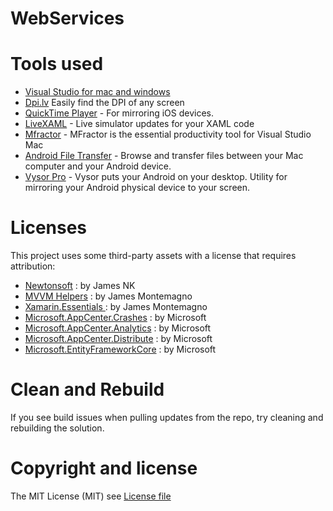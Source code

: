 # WebServices
 
# Tools used
* [Visual Studio for mac and windows](https://visualstudio.microsoft.com)
* [Dpi.lv](http://dpi.lv/) Easily find the DPI of any screen
* [QuickTime Player](https://support.apple.com/es-es/HT201066) - For mirroring iOS devices.
* [LiveXAML](http://www.livexaml.com) - Live simulator updates for your XAML code 
* [Mfractor](https://www.mfractor.com) - MFractor is the essential productivity tool for Visual Studio Mac
* [Android File Transfer](https://www.android.com/filetransfer/) - Browse and transfer files between your Mac computer and your Android device.
* [Vysor Pro](https://www.vysor.io/) - Vysor puts your Android on your desktop. Utility for mirroring your Android physical device to your screen.

# Licenses

This project uses some third-party assets with a license that requires attribution:

- [Newtonsoft](https://www.newtonsoft.com/json) : by James NK
- [MVVM Helpers](https://www.nuget.org/packages/Refractored.MvvmHelpers/) : by James Montemagno
- [Xamarin.Essentials ](https://www.nuget.org/packages/Xamarin.Essentials) : by James Montemagno
- [Microsoft.AppCenter.Crashes](https://www.nuget.org/packages/Microsoft.AppCenter.Crashes/) : by Microsoft
- [Microsoft.AppCenter.Analytics](https://www.nuget.org/packages/Microsoft.AppCenter.Analytics/) : by Microsoft
- [Microsoft.AppCenter.Distribute](https://www.nuget.org/packages/Microsoft.AppCenter.Distribute/) : by Microsoft
- [Microsoft.EntityFrameworkCore](https://www.nuget.org/packages/Microsoft.EntityFrameworkCore/) : by Microsoft
  
# Clean and Rebuild

If you see build issues when pulling updates from the repo, try cleaning and rebuilding the solution.

# Copyright and license

The MIT License (MIT) see [License file](https://github.com/jorgemht/WebServices/blob/master/LICENSE)
